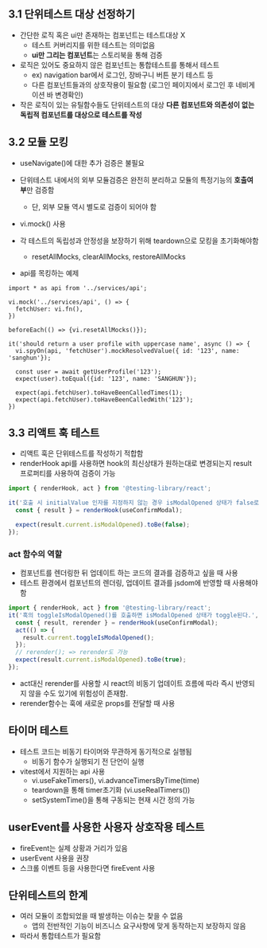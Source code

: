 ## 3.1 단위테스트 대상 선정하기

- 간단한 로직 혹은 ui만 존재하는 컴포넌트는 테스트대상 X
  - 테스트 커버리지를 위한 테스트는 의미없음
  - **ui만 그리는 컴포넌트**는 스토리북을 통해 검증
- 로직은 있어도 중요하지 않은 컴포넌트는 통합테스트를 통해서 테스트
  - ex) navigation bar에서 로그인, 장바구니 버튼 분기 테스트 등
  - 다른 컴포넌트들과의 상호작용이 필요함 (로그인 페이지에서 로그인 후 네비게이션 바 변경확인)
- 작은 로직이 있는 유틸함수들도 단위테스트의 대상
  **다른 컴포넌트와 의존성이 없는 독립적 컴포넌트를 대상으로 테스트를 작성**

## 3.2 모듈 모킹

- useNavigate()에 대한 추가 검증은 불필요
- 단위테스트 내에서의 외부 모듈검증은 완전히 분리하고 모듈의 특정기능의 **호출여부**만 검증함

  - 단, 외부 모듈 역시 별도로 검증이 되어야 함

- vi.mock() 사용
- 각 테스트의 독립성과 안정성을 보장하기 위해 teardown으로 모킹을 초기화해야함

  - resetAllMocks, clearAllMocks, restoreAllMocks

- api를 목킹하는 예제

```code
import * as api from '../services/api';

vi.mock('../services/api', () => {
  fetchUser: vi.fn(),
})

beforeEach(() => {vi.resetAllMocks()});

it('should return a user profile with uppercase name', async () => {
  vi.spyOn(api, 'fetchUser').mockResolvedValue({ id: '123', name: 'sanghun'});

  const user = await getUserProfile('123');
  expect(user).toEqual({id: '123', name: 'SANGHUN'});

  expect(api.fetchUser).toHaveBeenCalledTimes(1);
  expect(api.fetchUser).toHaveBeenCalledWith('123');
})
```

## 3.3 리액트 훅 테스트
- 리액트 훅은 단위테스트를 작성하기 적합함
- renderHook api를 사용하면 hook의 최신상태가 원하는대로 변경되는지 result 프로퍼티를 사용하여 검증이 가능
```javascript
import { renderHook, act } from '@testing-library/react';

it('호출 시 initialValue 인자를 지정하지 않는 경우 isModalOpened 상태가 false로 설정된다.', () => {
  const { result } = renderHook(useConfirmModal);

  expect(result.current.isModalOpened).toBe(false);
});
```
### act 함수의 역할
- 컴포넌트를 렌더링한 뒤 업데이트 하는 코드의 결과를 검증하고 싶을 때 사용
- 테스트 환경에서 컴포넌트의 렌더링, 업데이트 결과를 jsdom에 반영할 때 사용해야 함
```javascript
import { renderHook, act } from '@testing-library/react';
it('훅의 toggleIsModalOpened()를 호출하면 isModalOpened 상태가 toggle된다.', () => {
  const { result, rerender } = renderHook(useConfirmModal);
  act(() => {
    result.current.toggleIsModalOpened();
  });
  // rerender(); => rerender도 가능
  expect(result.current.isModalOpened).toBe(true);
});
```
- act대신 rerender를 사용할 시 react의 비동기 업데이트 흐름에 따라 즉시 반영되지 않을 수도 있기에 위험성이 존재함.
- rerender함수는 훅에 새로운 props를 전달할 때 사용

## 타이머 테스트
- 테스트 코드는 비동기 타이머와 무관하게 동기적으로 실행됨
  - 비동기 함수가 실행되기 전 단언이 실행
- vitest에서 지원하는 api 사용
  - vi.useFakeTimers(), vi.advanceTimersByTime(time)
  - teardown을 통해 timer초기화 (vi.useRealTimers())
  - setSystemTime()을 통해 구동되는 현재 시간 정의 가능

## userEvent를 사용한 사용자 상호작용 테스트
- fireEvent는 실제 상황과 거리가 있음
- userEvent 사용을 권장
- 스크롤 이벤트 등을 사용한다면 fireEvent 사용

## 단위테스트의 한계
- 여러 모듈이 조합되었을 때 발생하는 이슈는 찾을 수 없음
  - 앱의 전반적인 기능이 비즈니스 요구사항에 맞게 동작하는지 보장하지 않음
- 따라서 통합테스트가 필요함